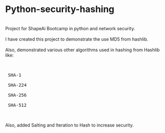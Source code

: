 # Python-security-hashing
<br>
Project for ShapeAi Bootcamp in python and network security.
<br><br>
I have created this project to demonstrate the use MD5 from hashlib. 
<br><br>
Also, demonstrated various other algorithms used in hashing from Hashlib like:
<br><br>
  <pre>
  <br> SHA-1 
  <br> SHA-224
  <br> SHA-256
  <br> SHA-512
  </pre>
<br>
Also, added Salting and Iteration to Hash to increase security.
